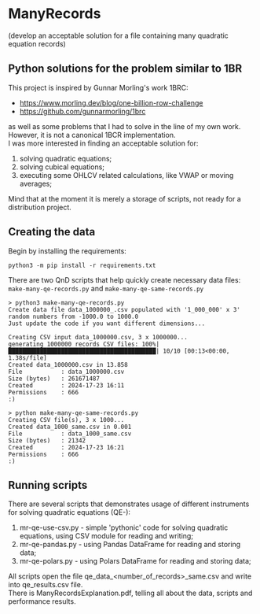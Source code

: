 # ManyRecords
(develop an acceptable solution for a file containing many quadratic equation records)

## Python solutions for the problem similar to 1BR

This project is inspired by Gunnar Morling's work 1BRC:  
- https://www.morling.dev/blog/one-billion-row-challenge
- https://github.com/gunnarmorling/1brc  

as well as some problems that I had to solve in the line of my own work.  
However, it is not a canonical 1BCR implementation.  
I was more interested in finding an acceptable solution for:  
1) solving quadratic equations;  
3) solving cubical equations;  
2) executing some OHLCV related calculations, like VWAP or moving averages;  

Mind that at the moment it is merely a storage of scripts, not ready for a distribution project.  

## Creating the data
Begin by installing the requirements:
```
python3 -m pip install -r requirements.txt
```
There are two QnD scripts that help quickly create necessary data files: `make-many-qe-records.py` and `make-many-qe-same-records.py`
```
> python3 make-many-qe-records.py
Create data file data_1000000_.csv populated with '1_000_000' x 3' random numbers from -1000.0 to 1000.0
Just update the code if you want different dimensions...

Creating CSV input data_1000000.csv, 3 x 1000000...
generating 1000000 records CSV files: 100%|██████████████████████████████████████████| 10/10 [00:13<00:00,  1.38s/file]
Created data_1000000.csv in 13.858
File           : data_1000000.csv
Size (bytes)   : 261671487
Created        : 2024-17-23 16:11
Permissions    : 666
:)

> python make-many-qe-same-records.py
Creating CSV file(s), 3 x 1000...
Created data_1000_same.csv in 0.001
File           : data_1000_same.csv
Size (bytes)   : 21342
Created        : 2024-17-23 16:21
Permissions    : 666
:)
```

## Running scripts
There are several scripts that demonstrates usage of different instruments for solving quadratic equations (QE-):
1) mr-qe-use-csv.py - simple 'pythonic' code for solving quadratic equations, using CSV module for reading and writing;
2) mr-qe-pandas.py - using Pandas DataFrame for reading and storing data; 
3) mr-qe-polars.py - using Polars DataFrame for reading and storing data;

All scripts open the file qe_data_<number_of_records>_same.csv and write into qe_results.csv file.  
There is ManyRecordsExplanation.pdf, telling all about the data, scripts and performance results.

